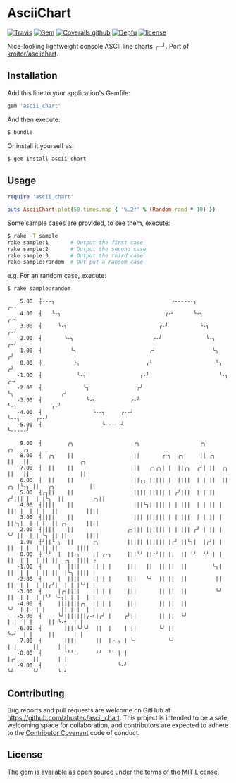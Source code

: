 # AsciiChart

[![Travis](https://img.shields.io/travis/zhustec/ascii_chart.svg?style=flat-square)](https://travis-ci.com/zhustec/ascii_chart)
[![Gem](https://img.shields.io/gem/v/ascii_chart.svg?style=flat-square)](https://rubygems.org/gems/ascii_chart)
[![Coveralls github](https://img.shields.io/coveralls/github/zhustec/ascii_chart/master.svg?style=flat-square)](https://coveralls.io/github/zhustec/ascii_chart)
[![Depfu](https://img.shields.io/depfu/zhustec/ascii_chart.svg?style=flat-square)](https://depfu.com/repos/zhustec/ascii_chart)
[![license](https://img.shields.io/github/license/zhustec/ascii_chart.svg?style=flat-square)](https://github.com/zhustec/ascii_chart/blob/master/LICENSE)

Nice-looking lightweight console ASCII line charts ╭┈╯. Port of [kroitor/asciichart](https://github.com/kroitor/asciichart).

## Installation

Add this line to your application's Gemfile:

```ruby
gem 'ascii_chart'
```

And then execute:

```ruby
$ bundle
```

Or install it yourself as:

``` ruby
$ gem install ascii_chart
```

## Usage

```ruby
require 'ascii_chart'

puts AsciiChart.plot(50.times.map { '%.2f' % (Random.rand * 10) })
```

Some sample cases are provided, to see them, execute:

```bash
$ rake -T sample
rake sample:1       # Output the first case
rake sample:2       # Output the second case
rake sample:3       # Output the third case
rake sample:random  # Out put a random case
```

e.g. For an random case, execute:

```bash
$ rake sample:random
```

```text
    5.00  ┼---╮                                     ╭------╮                                     ╭--
    4.00  ┤   ╰-╮                                 ╭-╯      ╰-╮                                 ╭-╯  
    3.00  ┤     ╰-╮                             ╭-╯          ╰-╮                             ╭-╯    
    2.00  ┤       ╰-╮                         ╭-╯              ╰-╮                         ╭-╯      
    1.00  ┤         ╰╮                       ╭╯                  ╰╮                       ╭╯        
    0.00  ┼          ╰╮                     ╭╯                    ╰╮                     ╭╯         
   -1.00  ┤           ╰-╮                 ╭-╯                      ╰-╮                 ╭-╯          
   -2.00  ┤             ╰╮               ╭╯                          ╰╮               ╭╯            
   -3.00  ┤              ╰-╮           ╭-╯                            ╰-╮           ╭-╯             
   -4.00  ┤                ╰--╮     ╭--╯                                ╰--╮     ╭--╯               
   -5.00  ┤                   ╰-----╯                                      ╰-----╯                  
```



```text
    9.00  ┤        ╭╮                   ╭╮                   ╭╮          ╭╮   ╭╮
    8.00  ┤  ╭╮    ||                   ||       ╭-╮  ╭╮     || ╭╮       ||   ||                ╭╮
    7.00  ┤  ||    ||                   ||   ╭╮╭╮| |  ||╭╮  ╭╯| ||  ╭╮   ||   ||                ||
    6.00  ┤  ||    ||                   ||╭╮ ||||| |  ||||  | | ||  ||╭╮ |╰-╮ ||   ╭╮           ||
    5.00  ┤╭╮||    ||                   |||| ||||| | ╭╯|||  | | || ╭╯||| |  | |╰╮  ||         ╭╮||
    4.00  ┤||||    ||                   |||╰╮||||| | | |||  | | || | ||| |  | | |  ||         ||||
    3.00  ┤||||    ||                   ||| |||||| | | |||  | | || | ||╰╮|  | | |  || ╭╮      ||||
    2.00  ┤||||    ||                 ╭╮||| |||||| | | ||| ╭╯ | || | ╰╯ ||  | | ╰╮ || ||      ||||
    1.00  ┼╯||╰-╮  ||      ╭╮         ||||| |||||| |╭╯ ||╰╮|  |╭╯| |    ||  | |  | || ||      ||||
    0.00  ┼ ╰╯  |  ||╭╮    || ╭-╮     |||╰╯ ||╰╯|| ||  || ╰╯  ╰╯ | |    ||  | |  | || ||  ╭╮  |||| ╭
   -1.00  ┤     |  ||||    || | |     |||   ||  || ||  ||        ╰╮|    ||  | |  | || ||  |╰╮ |||| |
   -2.00  ┤     |  ||||    || | |     |||   ╰╯  || ||  ||         ||    ||  | |  | ||╭╯|  | | |╰╯| |
   -3.00  ┤     |╭╮||||    || | |     |||       || ||  ||         ╰╯    ||  | |  | |╰╯ ╰-╮| | |  | |
   -4.00  ┤     |||||||╭╮  || | |     |||       || ||  ||               ╰╯  | |  | |     || | |  | |
   -5.00  ┤     ╰╯|||||||╭-╯|╭╯ |    ╭╯||       || ||  ╰╯                   | |  | |     || ╰-╯  | |
   -6.00  ┤       ||||╰╯╰╯  ||  |    | ||       ╰╯ ||                       ╰-╯  | |     ||      | |
   -7.00  ┤       ||||      ||  |╭-╮ | ╰╯          ╰╯                            | |     ||      | |
   -8.00  ┤       ╰╯╰╯      ╰╯  ╰╯ | |                                           |╭╯     ||      | |
   -9.00  ┤                        ╰-╯                                           ╰╯      ╰╯      ╰-╯
```

## Contributing

Bug reports and pull requests are welcome on GitHub at https://github.com/zhustec/ascii_chart. This project is intended to be a safe, welcoming space for collaboration, and contributors are expected to adhere to the [Contributor Covenant](http://contributor-covenant.org) code of conduct.

## License

The gem is available as open source under the terms of the [MIT License](https://opensource.org/licenses/MIT).